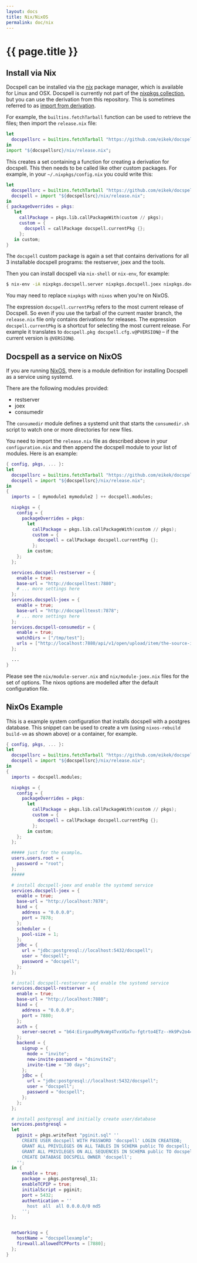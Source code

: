 ```yaml
---
layout: docs
title: Nix/NixOS
permalink: doc/nix
---
```


# {{ page.title }}

## Install via Nix

Docspell can be installed via the [nix](https://nixos.org/nix) package
manager, which is available for Linux and OSX. Docspell is currently not
part of the [nixpkgs collection](https://nixos.org/nixpkgs/), but you
can use the derivation from this repository. This is sometimes
referred to as [import from
derivation](https://nixos.wiki/wiki/Import_From_Derivation).

For example, the `builtins.fetchTarball` function can be used to
retrieve the files; then import the `release.nix` file:

``` nix
let
  docspellsrc = builtins.fetchTarball "https://github.com/eikek/docspell/archive/master.tar.gz";
in
import "${docspellsrc}/nix/release.nix";
```

This creates a set containing a function for creating a derivation for
docspell. This then needs to be called like other custom packages. For
example, in your `~/.nixpkgs/config.nix` you could write this:

``` nix
let
  docspellsrc = builtins.fetchTarball "https://github.com/eikek/docspell/archive/master.tar.gz";
  docspell = import "${docspellsrc}/nix/release.nix";
in
{ packageOverrides = pkgs:
   let
     callPackage = pkgs.lib.callPackageWith(custom // pkgs);
     custom = {
       docspell = callPackage docspell.currentPkg {};
     };
   in custom;
}
```

The `docspell` custom package is again a set that contains derivations
for all 3 installable docspell programs: the restserver, joex and the
tools.

Then you can install docspell via `nix-shell` or `nix-env`, for example:

``` bash
$ nix-env -iA nixpkgs.docspell.server nixpkgs.docspell.joex nixpkgs.docspell.tools
```

You may need to replace `nixpkgs` with `nixos` when you're on NixOS.

The expression `docspell.currentPkg` refers to the most current release
of Docspell. So even if you use the tarball of the current master
branch, the `release.nix` file only contains derivations for releases.
The expression `docspell.currentPkg` is a shortcut for selecting the
most current release. For example it translates to `docspell.pkg
docspell.cfg.v@PVERSION@` – if the current version is `@VERSION@`.


## Docspell as a service on NixOS

If you are running [NixOS](https://nixos.org), there is a module
definition for installing Docspell as a service using systemd.

There are the following modules provided:

- restserver
- joex
- consumedir

The `consumedir` module defines a systemd unit that starts the
`consumedir.sh` script to watch one or more directories for new files.

You need to import the `release.nix` file as described above in your
`configuration.nix` and then append the docspell module to your list of
modules. Here is an example:

```nix
{ config, pkgs, ... }:
let
  docspellsrc = builtins.fetchTarball "https://github.com/eikek/docspell/archive/master.tar.gz";
  docspell = import "${docspellsrc}/nix/release.nix";
in
{
  imports = [ mymodule1 mymodule2 ] ++ docspell.modules;

  nixpkgs = {
    config = {
      packageOverrides = pkgs:
        let
          callPackage = pkgs.lib.callPackageWith(custom // pkgs);
          custom = {
            docspell = callPackage docspell.currentPkg {};
          };
        in custom;
    };
  };

  services.docspell-restserver = {
    enable = true;
    base-url = "http://docspelltest:7880";
    # ... more settings here
  };
  services.docspell-joex = {
    enable = true;
    base-url = "http://docspelltexst:7878";
    # ... more settings here
  };
  services.docspell-consumedir = {
    enable = true;
    watchDirs = ["/tmp/test"];
    urls = ["http://localhost:7880/api/v1/open/upload/item/the-source-id"];
  };

  ...
}

```

Please see the `nix/module-server.nix` and `nix/module-joex.nix` files
for the set of options. The nixos options are modelled after the
default configuration file.


## NixOs Example

This is a example system configuration that installs docspell with a
postgres database. This snippet can be used to create a vm (using
`nixos-rebuild build-vm` as shown above) or a container, for example.

``` nix
{ config, pkgs, ... }:
let
  docspellsrc = builtins.fetchTarball "https://github.com/eikek/docspell/archive/master.tar.gz";
  docspell = import "${docspellsrc}/nix/release.nix";
in
{
  imports = docspell.modules;

  nixpkgs = {
    config = {
      packageOverrides = pkgs:
        let
          callPackage = pkgs.lib.callPackageWith(custom // pkgs);
          custom = {
            docspell = callPackage docspell.currentPkg {};
          };
        in custom;
    };
  };

  ##### just for the example…
  users.users.root = {
    password = "root";
  };
  #####

  # install docspell-joex and enable the systemd service
  services.docspell-joex = {
    enable = true;
    base-url = "http://localhost:7878";
    bind = {
      address = "0.0.0.0";
      port = 7878;
    };
    scheduler = {
      pool-size = 1;
    };
    jdbc = {
      url = "jdbc:postgresql://localhost:5432/docspell";
      user = "docspell";
      password = "docspell";
    };
  };

  # install docspell-restserver and enable the systemd service
  services.docspell-restserver = {
    enable = true;
    base-url = "http://localhost:7880";
    bind = {
      address = "0.0.0.0";
      port = 7880;
    };
    auth = {
      server-secret = "b64:EirgaudMyNvWg4TvxVGxTu-fgtrto4ETz--Hk9Pv2o4=";
    };
    backend = {
      signup = {
        mode = "invite";
        new-invite-password = "dsinvite2";
        invite-time = "30 days";
      };
      jdbc = {
        url = "jdbc:postgresql://localhost:5432/docspell";
        user = "docspell";
        password = "docspell";
      };
    };
  };

  # install postgresql and initially create user/database
  services.postgresql =
  let
    pginit = pkgs.writeText "pginit.sql" ''
      CREATE USER docspell WITH PASSWORD 'docspell' LOGIN CREATEDB;
      GRANT ALL PRIVILEGES ON ALL TABLES IN SCHEMA public TO docspell;
      GRANT ALL PRIVILEGES ON ALL SEQUENCES IN SCHEMA public TO docspell;
      CREATE DATABASE DOCSPELL OWNER 'docspell';
    '';
  in {
      enable = true;
      package = pkgs.postgresql_11;
      enableTCPIP = true;
      initialScript = pginit;
      port = 5432;
      authentication = ''
        host  all  all 0.0.0.0/0 md5
      '';
  };


  networking = {
    hostName = "docspellexample";
    firewall.allowedTCPPorts = [7880];
  };
}
```
